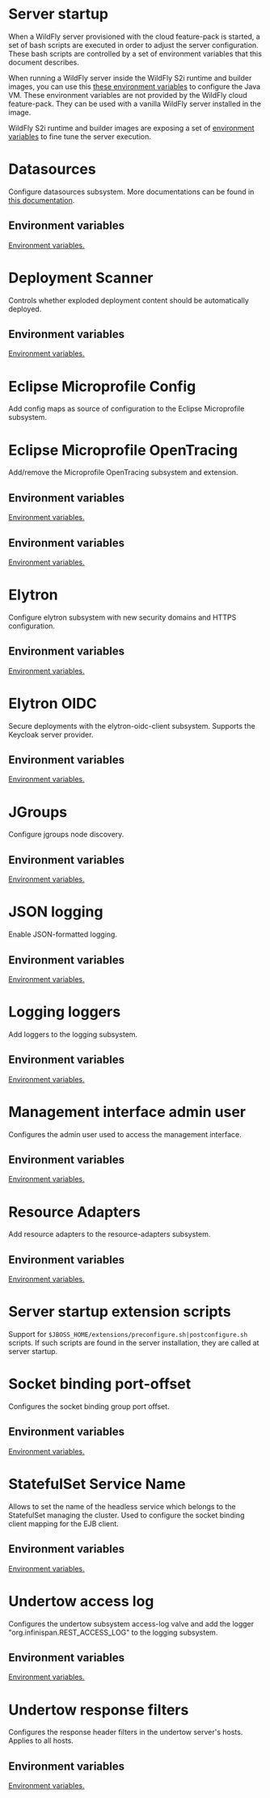 # Server startup

When a WildFly server provisioned with the cloud feature-pack is started, a set of bash scripts are executed in order to adjust 
the server configuration. These bash scripts are controlled by a set of environment variables that this document describes.

When running a WildFly server inside the WildFly S2i runtime and builder images, you can use this [these environment variables](https://github.com/jboss-container-images/openjdk/blob/develop/modules/jvm/api/module.yaml) to configure the Java VM.
These environment variables are not provided by the WildFly cloud feature-pack. They can be used with a vanilla WildFly server installed in the image.

WildFly S2i runtime and builder images are exposing a set of [environment variables](https://github.com/wildfly/wildfly-cekit-modules/blob/main/jboss/container/wildfly/run/api/module.yaml) to fine tune the server execution.

# Datasources

Configure datasources subsystem. More documentations can be found in [this documentation](datasources.md).

## Environment variables

[Environment variables.](https://github.com/wildfly/wildfly-cekit-modules/blob/main/jboss/container/wildfly/launch/datasources/module.yaml)

# Deployment Scanner

Controls whether exploded deployment content should be automatically deployed.

## Environment variables

[Environment variables.](https://github.com/wildfly/wildfly-cekit-modules/blob/main/jboss/container/wildfly/launch/deployment-scanner/module.yaml)

# Eclipse Microprofile Config

Add config maps as source of configuration to the Eclipse Microprofile subsystem.

# Eclipse Microprofile OpenTracing

Add/remove the Microprofile OpenTracing subsystem and extension.

## Environment variables

[Environment variables.](https://github.com/wildfly/wildfly-cekit-modules/blob/main/jboss/container/wildfly/launch/tracing/module.yaml)

## Environment variables

[Environment variables.](https://github.com/wildfly/wildfly-cekit-modules/blob/main/jboss/container/wildfly/launch/mp-config/module.yaml)

# Elytron

Configure elytron subsystem with new security domains and HTTPS configuration.

## Environment variables

[Environment variables.](https://github.com/wildfly/wildfly-cekit-modules/blob/main/jboss/container/wildfly/launch/elytron/module.yaml)

# Elytron OIDC

Secure deployments with the elytron-oidc-client subsystem. Supports the Keycloak server provider.

## Environment variables

[Environment variables.](https://github.com/wildfly/wildfly-cekit-modules/blob/main/jboss/container/wildfly/launch/oidc/module.yaml)

# JGroups

Configure jgroups node discovery.

## Environment variables

[Environment variables.](https://github.com/wildfly/wildfly-cekit-modules/blob/main/jboss/container/wildfly/launch/jgroups/module.yaml)

# JSON logging

Enable JSON-formatted logging.

## Environment variables

[Environment variables.](https://github.com/wildfly/wildfly-cekit-modules/blob/main/jboss/container/wildfly/launch/json-logging/module.yaml)

# Logging loggers

Add loggers to the logging subsystem.

## Environment variables

[Environment variables.](https://github.com/wildfly/wildfly-cekit-modules/blob/main/jboss/container/wildfly/launch/logger-category/module.yaml)

# Management interface admin user

Configures the admin user used to access the management interface.

## Environment variables

[Environment variables.](https://github.com/wildfly/wildfly-cekit-modules/blob/main/jboss/container/wildfly/launch/admin/2.0/module.yaml)

# Resource Adapters

Add resource adapters to the resource-adapters subsystem.

## Environment variables

[Environment variables.](https://github.com/wildfly/wildfly-cekit-modules/blob/main/jboss/container/wildfly/launch/resource-adapters/module.yaml)

# Server startup extension scripts

Support for ``$JBOSS_HOME/extensions/preconfigure.sh|postconfigure.sh`` scripts. If such scripts are found in 
the server installation, they are called at server startup.

# Socket binding port-offset

Configures the socket binding group port offset.

## Environment variables

[Environment variables.](https://github.com/wildfly/wildfly-cekit-modules/blob/main/jboss/container/wildfly/launch/port-offset/module.yaml)

# StatefulSet Service Name

Allows to set the name of the headless service which belongs to the StatefulSet managing the cluster. 
Used to configure the socket binding client mapping for the EJB client.

## Environment variables

[Environment variables.](https://github.com/wildfly/wildfly-cekit-modules/blob/main/jboss/container/wildfly/launch/statefulset/module.yaml)

# Undertow access log

Configures the undertow subsystem access-log valve and add the logger "org.infinispan.REST_ACCESS_LOG" to the logging subsystem.

## Environment variables

[Environment variables.](https://github.com/wildfly/wildfly-cekit-modules/blob/main/jboss/container/wildfly/launch/access-log-valve/module.yaml)

# Undertow response filters

 Configures the response header filters in the undertow server's hosts. Applies to all hosts.

## Environment variables

[Environment variables.](https://github.com/wildfly/wildfly-cekit-modules/blob/main/jboss/container/wildfly/launch/filters/module.yaml)

